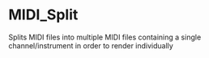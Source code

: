 # MIDI_Split
Splits MIDI files into multiple MIDI files containing a single channel/instrument in order to render individually
